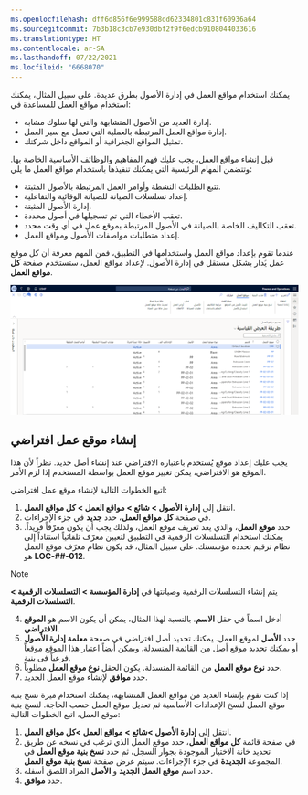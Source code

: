```yaml
---
ms.openlocfilehash: dff6d856f6e999588dd62334801c831f60936a64
ms.sourcegitcommit: 7b3b18c3cb7e930dbf2f9f6edcb9108044033616
ms.translationtype: HT
ms.contentlocale: ar-SA
ms.lasthandoff: 07/22/2021
ms.locfileid: "6668070"
---
```

يمكنك استخدام مواقع العمل في إدارة الأصول بطرق عديدة. على سبيل المثال، يمكنك استخدام مواقع العمل للمساعدة في:
 
- إدارة العديد من الأصول المتشابهة والتي لها سلوك مشابه. 
- إدارة مواقع العمل المرتبطة بالعملية التي تعمل مع سير العمل. 
- تمثيل المواقع الجغرافية أو المواقع داخل شركتك. 

قبل إنشاء مواقع العمل، يجب عليك فهم المفاهيم والوظائف الأساسية الخاصة بها. وتتضمن المهام الرئيسية التي يمكنك تنفيذها باستخدام مواقع العمل ما يلي:

- تتبع الطلبات النشطة وأوامر العمل المرتبطة بالأصول المثبتة. 
- إعداد تسلسلات الصيانة للصيانة الوقائية والتفاعلية.
- إدارة الأصول المثبتة. 
- تعقب الأخطاء التي تم تسجيلها في أصول محددة. 
- تعقب التكاليف الخاصة بالصيانة في الأصول المرتبطة بموقع عمل في أي وقت محدد. 
- إعداد متطلبات مواصفات الأصول ومواقع العمل. 

عندما تقوم بإعداد مواقع العمل واستخدامها في التطبيق، فمن المهم معرفة أن كل موقع عمل يُدار بشكل مستقل في إدارة الأصول. لإعداد مواقع العمل، ستستخدم صفحة **كل مواقع العمل**. 

[![لقطة لصفحة كل مواقع العمل](../media/func-locations-page-ss.png)](../media/func-locations-page-ss.png#lightbox)
 
## <a name="create-a-default-functional-location"></a>إنشاء موقع عمل افتراضي
يجب عليك إعداد موقع يُستخدم باعتباره الافتراضي عند إنشاء أصل جديد. نظراً لأن هذا الموقع هو الافتراضي، يمكن تغيير موقع العمل بواسطة المستخدم إذا لزم الأمر. 

اتبع الخطوات التالية لإنشاء موقع عمل افتراضي:

1.  انتقل إلى **إدارة الأصول > شائع > مواقع العمل > كل مواقع العمل**. 
2.  في صفحة **كل مواقع العمل**، حدد **جديد** في جزء الإجراءات. 
3.  حدد **موقع العمل**، والذي يعد تعريف موقع العمل، ولذلك يجب أن يكون معرّفاً فريداً. يمكنك استخدام التسلسلات الرقمية في التطبيق لتعيين معرّف تلقائياً استناداً إلى نظام ترقيم تحدده مؤسستك. على سبيل المثال، قد يكون نظام معرّف موقع العمل هو **LOC-##-012**.

 > [!NOTE]
 > يتم إنشاء التسلسلات الرقمية وصيانتها في **إدارة المؤسسة > التسلسلات الرقمية > التسلسلات الرقمية**.

4.  أدخل اسماً في حقل **الاسم**. بالنسبة لهذا المثال، يمكن أن يكون الاسم هو **الموقع الافتراضي**. 
5.  حدد **الأصل** لموقع العمل. يمكنك تحديد أصل افتراضي في صفحة **معلمة إدارة الأصول** أو يمكنك تحديد موقع أصل من القائمة المنسدلة. ويمكن أيضاً اعتبار هذا الموقع موقعاً فرعياً في بنية. 
6.  حدد **نوع موقع العمل** من القائمة المنسدلة. يكون الحقل **نوع موقع العمل** مطلوباً. 
7.  حدد **موافق** لإنشاء موقع العمل الجديد. 

إذا كنت تقوم بإنشاء العديد من مواقع العمل المتشابهة، يمكنك استخدام ميزة نسخ بنية موقع العمل لنسخ الإعدادات الأساسية ثم تعديل موقع العمل حسب الحاجة. لنسخ بنية موقع العمل، اتبع الخطوات التالية:

1.  انتقل إلى **إدارة الأصول >شائع > مواقع العمل >كل مواقع العمل**.
2.  في صفحة قائمة **كل مواقع العمل**، حدد موقع العمل الذي ترغب في نسخه عن طريق تحديد خانة الاختيار الموجودة بجوار السجل، ثم حدد **نسخ بنية موقع العمل** في المجموعة **الجديدة** في جزء الإجراءات. سيتم عرض صفحة **نسخ بنية موقع العمل**.
3.  حدد اسم **موقع العمل الجديد** و **الأصل** المراد اللصق أسفله. 
4.  حدد **موافق**. 

